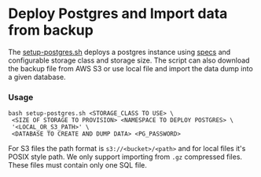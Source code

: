 # Deploy Postgres and Import data from backup

The [setup-postgres.sh](./setup-postgres.sh) deploys a postgres instance using [specs](./base) and configurable storage
class and storage size. The script can also download the backup file from AWS S3 or use local file and import the data dump into a given database.

### Usage

```shell
bash setup-postgres.sh <STORAGE_CLASS TO USE> \
 <SIZE OF STORAGE TO PROVISION> <NAMESPACE TO DEPLOY POSTGRES> \
 '<LOCAL_OR_S3_PATH>' \
 <DATABASE TO CREATE AND DUMP DATA> <PG_PASSWORD>
```

For S3 files the path format is `s3://<bucket>/<path>` and for local files it's POSIX style path.
We only support importing from `.gz` compressed files. These files must contain only one SQL file.